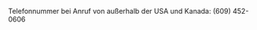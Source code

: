 Telefonnummer bei Anruf von außerhalb der USA und Kanada: (609) 452-0606

<!--HONumber=Oct16_HO1-->


